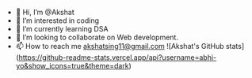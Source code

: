 - 👋 Hi, I’m @Akshat
- 👀 I’m interested in coding
- 🌱 I’m currently learning DSA
- 💞️ I’m looking to collaborate on Web development.
- 📫 How to reach me akshatsing11@gmail.com
![Akshat's GitHub stats]
(https://github-readme-stats.vercel.app/api?username=abhi-yo&show_icons=true&theme=dark)
<!---
abhi-yo/abhi-yo is a ✨ special ✨ repository because its `README.md` (this file) appears on your GitHub profile.
You can click the Preview link to take a look at your changes.
--->
